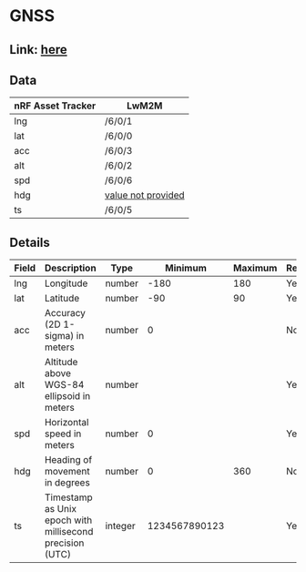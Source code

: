 # GNSS

## Link: [here](https://github.com/NordicSemiconductor/asset-tracker-cloud-docs/blob/saga/docs/cloud-protocol/Reported.ts)

## Data

| nRF Asset Tracker | LwM2M                                                                     |
| ----------------- | ------------------------------------------------------------------------- |
| lng               | /6/0/1                                                                    |
| lat               | /6/0/0                                                                    |
| acc               | /6/0/3                                                                    |
| alt               | /6/0/2                                                                    |
| spd               | /6/0/6                                                                    |
| hdg               | [value not provided](../adr/009-nrf-asset-tracker-values-not-provided.md) |
| ts                | /6/0/5                                                                    |

## Details

| Field | Description                                              | Type    | Minimum       | Maximum | Required |
| ----- | -------------------------------------------------------- | ------- | ------------- | ------- | -------- |
| lng   | Longitude                                                | number  | -180          | 180     | Yes      |
| lat   | Latitude                                                 | number  | -90           | 90      | Yes      |
| acc   | Accuracy (2D 1-sigma) in meters                          | number  | 0             |         | No       |
| alt   | Altitude above WGS-84 ellipsoid in meters                | number  |               |         | Yes      |
| spd   | Horizontal speed in meters                               | number  | 0             |         | Yes      |
| hdg   | Heading of movement in degrees                           | number  | 0             | 360     | No       |
| ts    | Timestamp as Unix epoch with millisecond precision (UTC) | integer | 1234567890123 |         | Yes      |
